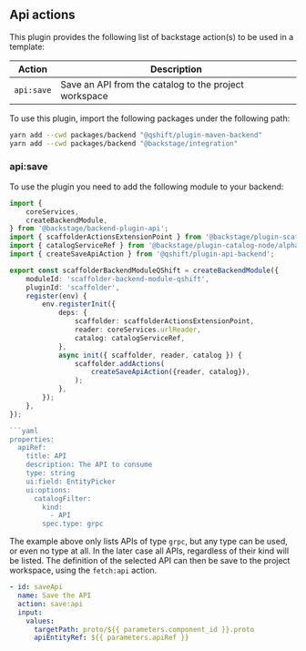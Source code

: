 ## Api actions

This plugin provides the following list of backstage action(s) to be used in a template:

| Action       | Description                                           |
|--------------|-------------------------------------------------------|
| `api:save`   | Save an API from the catalog to the project workspace |

To use this plugin, import the following packages under the following path:
```bash
yarn add --cwd packages/backend "@qshift/plugin-maven-backend"
yarn add --cwd packages/backend "@backstage/integration"
```

### api:save

To use the plugin you need to add the following module to your backend:

```typescript
import {
    coreServices,
    createBackendModule,
} from '@backstage/backend-plugin-api';
import { scaffolderActionsExtensionPoint } from '@backstage/plugin-scaffolder-node/alpha';
import { catalogServiceRef } from '@backstage/plugin-catalog-node/alpha';
import { createSaveApiAction } from '@qshift/plugin-api-backend';

export const scaffolderBackendModuleQShift = createBackendModule({
    moduleId: 'scaffolder-backend-module-qshift',
    pluginId: 'scaffolder',
    register(env) {
        env.registerInit({
            deps: {
                scaffolder: scaffolderActionsExtensionPoint,
                reader: coreServices.urlReader,
                catalog: catalogServiceRef,
            },
            async init({ scaffolder, reader, catalog }) {
                scaffolder.addActions(
                    createSaveApiAction({reader, catalog}),
                );
            },
        });
    },
});

```yaml
properties:
  apiRef:
    title: API
    description: The API to consume
    type: string
    ui:field: EntityPicker
    ui:options:
      catalogFilter:
        kind:
          - API
        spec.type: grpc
```

The example above only lists APIs of type `grpc`, but any type can be used, or even no type at all. In the later case all APIs, regardless of their kind will be listed.
The definition of the selected API can then be save to the project workspace, using the `fetch:api` action.

```yaml
- id: saveApi
  name: Save the API
  action: save:api
  input:
    values:
      targetPath: proto/${{ parameters.component_id }}.proto
      apiEntityRef: ${{ parameters.apiRef }}
```
